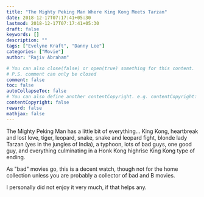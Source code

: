 ```yaml
---
title: "The Mighty Peking Man Where King Kong Meets Tarzan"
date: 2018-12-17T07:17:41+05:30
lastmod: 2018-12-17T07:17:41+05:30
draft: false
keywords: []
description: ""
tags: ["Evelyne Kraft", "Danny Lee"]
categories: ["Movie"]
author: "Rajiv Abraham"

# You can also close(false) or open(true) something for this content.
# P.S. comment can only be closed
comment: false
toc: false
autoCollapseToc: false
# You can also define another contentCopyright. e.g. contentCopyright: "This is another copyright."
contentCopyright: false
reward: false
mathjax: false
---
```


The Mighty Peking Man has a little bit of everything... King Kong, heartbreak and lost love, tiger, leopard, snake, snake and leopard fight, blonde lady Tarzan (yes in the jungles of India), a typhoon, lots of bad guys, one good guy, and everything culminating in a Honk Kong highrise King Kong type of ending.

As "bad" movies go, this is a decent watch, though not for the home collection unless you are probably a collector of bad and B movies.

I personally did not enjoy it very much, if that helps any.
